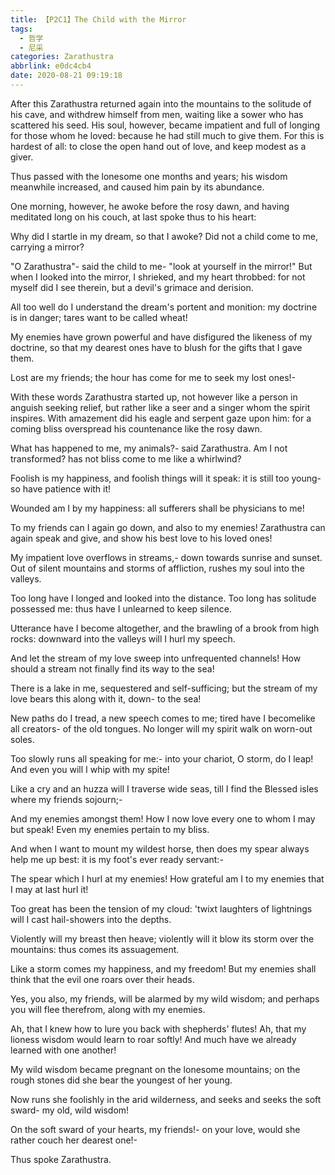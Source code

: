 ```yaml
---
title: 【P2C1】The Child with the Mirror
tags:
  - 哲学
  - 尼采
categories: Zarathustra
abbrlink: e0dc4cb4
date: 2020-08-21 09:19:18
---
```

After this Zarathustra returned again into the mountains to the solitude of his cave, and withdrew himself from men, waiting like a sower who has scattered his seed. His soul, however, became impatient and full of longing for those whom he loved: because he had still much to give them. For this is hardest of all: to close the open hand out of love, and keep modest as a giver.
<!--more-->
Thus passed with the lonesome one months and years; his wisdom meanwhile increased, and caused him pain by its abundance.

One morning, however, he awoke before the rosy dawn, and having meditated long on his couch, at last spoke thus to his heart:

Why did I startle in my dream, so that I awoke? Did not a child come to me, carrying a mirror?

"O Zarathustra"- said the child to me- "look at yourself in the mirror!" But when I looked into the mirror, I shrieked, and my heart throbbed: for not myself did I see therein, but a devil's grimace and derision.

All too well do I understand the dream's portent and monition: my doctrine is in danger; tares want to be called wheat!

My enemies have grown powerful and have disfigured the likeness of my doctrine, so that my dearest ones have to blush for the gifts that I gave them.

Lost are my friends; the hour has come for me to seek my lost ones!-

With these words Zarathustra started up, not however like a person in anguish seeking relief, but rather like a seer and a singer whom the spirit inspires. With amazement did his eagle and serpent gaze upon him: for a coming bliss overspread his countenance like the rosy dawn.

What has happened to me, my animals?- said Zarathustra. Am I not transformed? has not bliss come to me like a whirlwind?

Foolish is my happiness, and foolish things will it speak: it is still too young- so have patience with it!

Wounded am I by my happiness: all sufferers shall be physicians to me!

To my friends can I again go down, and also to my enemies! Zarathustra can again speak and give, and show his best love to his loved ones!

My impatient love overflows in streams,- down towards sunrise and sunset. Out of silent mountains and storms of affliction, rushes my soul into the valleys.

Too long have I longed and looked into the distance. Too long has solitude possessed me: thus have I unlearned to keep silence.

Utterance have I become altogether, and the brawling of a brook from high rocks: downward into the valleys will I hurl my speech.

And let the stream of my love sweep into unfrequented channels! How should a stream not finally find its way to the sea!

There is a lake in me, sequestered and self-sufficing; but the stream of my love bears this along with it, down- to the sea!

New paths do I tread, a new speech comes to me; tired have I becomelike all creators- of the old tongues. No longer will my spirit walk on worn-out soles.

Too slowly runs all speaking for me:- into your chariot, O storm, do I leap! And even you will I whip with my spite!

Like a cry and an huzza will I traverse wide seas, till I find the Blessed isles where my friends sojourn;-

And my enemies amongst them! How I now love every one to whom I may but speak! Even my enemies pertain to my bliss.

And when I want to mount my wildest horse, then does my spear always help me up best: it is my foot's ever ready servant:-

The spear which I hurl at my enemies! How grateful am I to my enemies that I may at last hurl it!

Too great has been the tension of my cloud: 'twixt laughters of lightnings will I cast hail-showers into the depths.

Violently will my breast then heave; violently will it blow its storm over the mountains: thus comes its assuagement.

Like a storm comes my happiness, and my freedom! But my enemies shall think that the evil one roars over their heads.

Yes, you also, my friends, will be alarmed by my wild wisdom; and perhaps you will flee therefrom, along with my enemies.

Ah, that I knew how to lure you back with shepherds' flutes! Ah, that my lioness wisdom would learn to roar softly! And much have we already learned with one another!

My wild wisdom became pregnant on the lonesome mountains; on the rough stones did she bear the youngest of her young.

Now runs she foolishly in the arid wilderness, and seeks and seeks the soft sward- my old, wild wisdom!

On the soft sward of your hearts, my friends!- on your love, would she rather couch her dearest one!-

Thus spoke Zarathustra.
